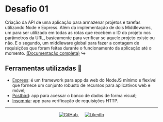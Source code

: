 # Desafio 01

Criação da API de uma aplicação para armazenar projetos e tarefas utilizando Node e Express. Além da implementação de dois Middlewares, um para ser utilizado em todas as rotas que recebem o ID do projeto nos parâmetros da URL, basicamente para verificar se aquele projeto existe ou não. E o segundo, um middleware global para fazer a contagem de requisições que foram feitas durante o funcionamento da aplicação até o momento. 
[(Documentação completa)](https://github.com/Rocketseat/bootcamp-gostack-desafio-01/blob/master/README.md#desafio-01-conceitos-do-nodejs) :arrow_right_hook:

## Ferramentas utilizadas :hammer:
- [Express](https://expressjs.com/): é um framework para app da web do NodeJS mínimo e flexível que fornece um conjunto robusto de recursos para aplicativos web e móvel;
- [Postbird](https://electronjs.org/apps/postbird): app para acessar o banco de dados de forma visual;
- [Insomnia](https://insomnia.rest/): app para verificação de requisições HTTP.

---

<p align="center">
  <a href="https://www.linkedin.com/in/icaroov/">
    <img alt="GitHub" src="https://img.icons8.com/color/32/000000/linkedin-circled.png" />
  </a>
  &nbsp&nbsp&nbsp&nbsp
  <a href="https://github.com/icaroov">
    <img alt="LikedIn" src="https://img.icons8.com/ios-glyphs/48/000000/github.png" />
  </a>
</p>

